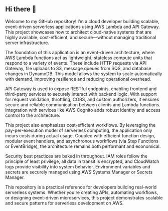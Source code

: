 ## Hi there 👋

Welcome to my GitHub repository! I’m a cloud developer building scalable, event-driven serverless applications using AWS Lambda and API Gateway. This project showcases how to architect cloud-native systems that are highly available, cost-efficient, and secure—without managing traditional server infrastructure.

The foundation of this application is an event-driven architecture, where AWS Lambda functions act as lightweight, stateless compute units that respond to a variety of events. These include HTTP requests via API Gateway, file uploads to S3, message queues from SQS, and database changes in DynamoDB. This model allows the system to scale automatically with demand, improving resilience and reducing operational overhead.

API Gateway is used to expose RESTful endpoints, enabling frontend and third-party services to securely interact with backend logic. With support for request validation, throttling, CORS, and custom authorizers, it ensures secure and reliable communication between clients and Lambda functions. Integration with services like AWS Cognito adds robust identity and access control to the architecture.

This project also emphasizes cost-efficient workflows. By leveraging the pay-per-execution model of serverless computing, the application only incurs costs during actual usage. Coupled with efficient function design, modular event handlers, and asynchronous workflows (via Step Functions or EventBridge), the architecture remains both performant and economical.

Security best practices are baked in throughout. IAM roles follow the principle of least privilege, all data in transit is encrypted, and CloudWatch logs provide visibility into system behavior. Environment variables and secrets are securely managed using AWS Systems Manager or Secrets Manager.

This repository is a practical reference for developers building real-world serverless systems. Whether you're creating APIs, automating workflows, or designing event-driven microservices, this project demonstrates scalable and secure patterns for serverless development on AWS.



